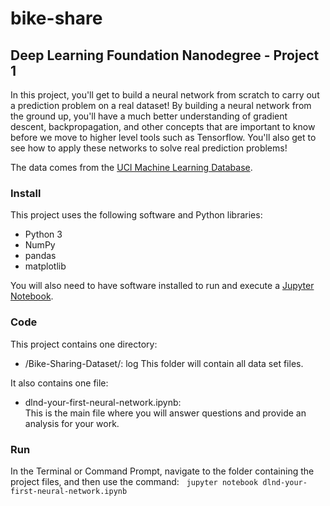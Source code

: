 # bike-share

## Deep Learning Foundation Nanodegree - Project 1
In this project, you'll get to build a neural network from scratch to carry out a prediction problem on a real dataset! By building a neural network from the ground up, you'll have a much better understanding of gradient descent, backpropagation, and other concepts that are important to know before we move to higher level tools such as Tensorflow. You'll also get to see how to apply these networks to solve real prediction problems!

The data comes from the [UCI Machine Learning Database](https://archive.ics.uci.edu/ml/datasets/Bike+Sharing+Dataset).

### Install
This project uses the following software and Python libraries:

- Python 3
- NumPy
- pandas
- matplotlib

You will also need to have software installed to run and execute a [Jupyter Notebook](http://ipython.org/notebook.html).

### Code
This project contains one directory:

- /Bike-Sharing-Dataset/:  log
This folder will contain all data set files.

It also contains one file:
- dlnd-your-first-neural-network.ipynb:  
This is the main file where you will answer questions and provide an analysis for your work. 
  
### Run
In the Terminal or Command Prompt, navigate to the folder containing the project files, and then use the command:  
```jupyter notebook dlnd-your-first-neural-network.ipynb```
